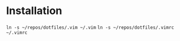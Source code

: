# Installation

```ln -s ~/repos/dotfiles/.vim ~/.vim```
```ln -s ~/repos/dotfiles/.vimrc ~/.vimrc```
